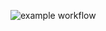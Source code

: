 ![example workflow](https://github.com/joao-pedro-rdo/repo-reaproveitavel/actions/workflows/main.yml/badge.svg)

